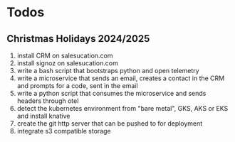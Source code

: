 # Todos
## Christmas Holidays 2024/2025

1. install CRM on salesucation.com
2. install signoz on salesucation.com
3. write a bash script that bootstraps python and open telemetry
4. write a microservice that sends an email, creates a contact in the CRM and prompts for a code, sent in the email
5. write a python script that consumes the microservice and sends headers through otel
6. detect the kubernetes environment from "bare metal", GKS, AKS or EKS and install knative
7. create the git http server that can be pushed to for deployment
8. integrate s3 compatible storage
